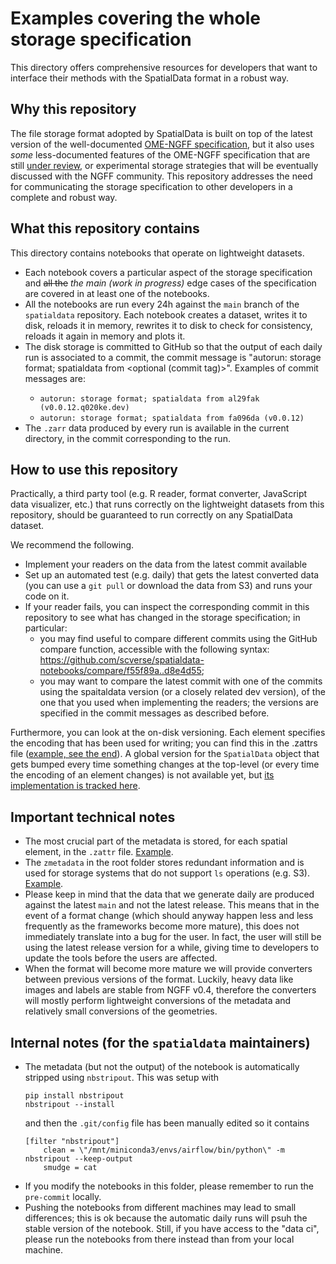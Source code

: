 # Examples covering the whole storage specification

This directory offers comprehensive resources for developers that want to interface their methods with the SpatialData format in a robust way.

## Why this repository

The file storage format adopted by SpatialData is built on top of the latest version of the well-documented [OME-NGFF specification](https://ngff.openmicroscopy.org/latest/index.html), but it also uses _some_ less-documented features of the OME-NGFF specification that are still [under review](https://github.com/ome/ngff/pulls?q=is%3Apr+is%3Aopen+sort%3Aupdated-desc), or experimental storage strategies that will be eventually discussed with the NGFF community.
This repository addresses the need for communicating the storage specification to other developers in a complete and robust way.

## What this repository contains

This directory contains notebooks that operate on lightweight datasets.

- Each notebook covers a particular aspect of the storage specification and ~~all the~~ _the main (work in progress)_ edge cases of the specification are covered in at least one of the notebooks.
- All the notebooks are run every 24h against the `main` branch of the `spatialdata` repository. Each notebook creates a dataset, writes it to disk, reloads it in memory, rewrites it to disk to check for consistency, reloads it again in memory and plots it.
- The disk storage is committed to GitHub so that the output of each daily run is associated to a commit, the commit message is "autorun: storage format; spatialdata from <commit hash> <optional (commit tag)>". Examples of commit messages are:
    - `autorun: storage format; spatialdata from al29fak (v0.0.12.q020ke.dev)`
    - `autorun: storage format; spatialdata from fa096da (v0.0.12)`
- The `.zarr` data produced by every run is available in the current directory, in the commit corresponding to the run.

## How to use this repository

Practically, a third party tool (e.g. R reader, format converter, JavaScript data visualizer, etc.) that runs correctly on the lightweight datasets from this repository, should be guaranteed to run correctly on any SpatialData dataset.

We recommend the following.

- Implement your readers on the data from the latest commit available
- Set up an automated test (e.g. daily) that gets the latest converted data (you can use a `git pull` or download the data from S3) and runs your code on it.
- If your reader fails, you can inspect the corresponding commit in this repository to see what has changed in the storage specification; in particular:
    - you may find useful to compare different commits using the GitHub compare function, accessible with the following syntax: https://github.com/scverse/spatialdata-notebooks/compare/f55f89a..d8e4d55;
    - you may want to compare the latest commit with one of the commits using the spaitaldata version (or a closely related dev version), of the one that you used when implementing the readers; the versions are specified in the commit messages as described before.

Furthermore, you can look at the on-disk versioning. Each element specifies the encoding that has been used for writing; you can find this in the .zattrs file ([example, see the end](https://github.com/scverse/spatialdata-notebooks/blob/main/notebooks/developers_resources/storage_format/transformation_affine.zarr/points/blobs_points/.zattrs)).
A global version for the `SpatialData` object that gets bumped every time something changes at the top-level (or every time the encoding of an element changes) is not available yet, but [its implementation is tracked here](https://github.com/scverse/spatialdata/issues/356).

## Important technical notes

- The most crucial part of the metadata is stored, for each spatial element, in the `.zattr` file. [Example](transformation_identity.zarr/images/blobs_image/.zattrs).
- The `zmetadata` in the root folder stores redundant information and is used for storage systems that do not support `ls` operations (e.g. S3). [Example](transformation_identity.zarr/zmetadata).
- Please keep in mind that the data that we generate daily are produced against the latest `main` and not the latest release. This means that in the event of a format change (which should anyway happen less and less frequently as the frameworks become more mature), this does not immediately translate into a bug for the user. In fact, the user will still be using the latest release version for a while, giving time to developers to update the tools before the users are affected.
- When the format will become more mature we will provide converters between previous versions of the format. Luckily, heavy data like images and labels are stable from NGFF v0.4, therefore the converters will mostly perform lightweight conversions of the metadata and relatively small conversions of the geometries.

## Internal notes (for the `spatialdata` maintainers)

- The metadata (but not the output) of the notebook is automatically stripped using `nbstripout`. This was setup with
    ```
    pip install nbstripout
    nbstripout --install
    ```
    and then the `.git/config` file has been manually edited so it contains
    ```
    [filter "nbstripout"]
        clean = \"/mnt/miniconda3/envs/airflow/bin/python\" -m nbstripout --keep-output
        smudge = cat
    ```
- If you modify the notebooks in this folder, please remember to run the `pre-commit` locally.
- Pushing the notebooks from different machines may lead to small differences; this is ok because the automatic daily runs will psuh the stable version of the notebook. Still, if you have access to the "data ci", please run the notebooks from there instead than from your local machine.
